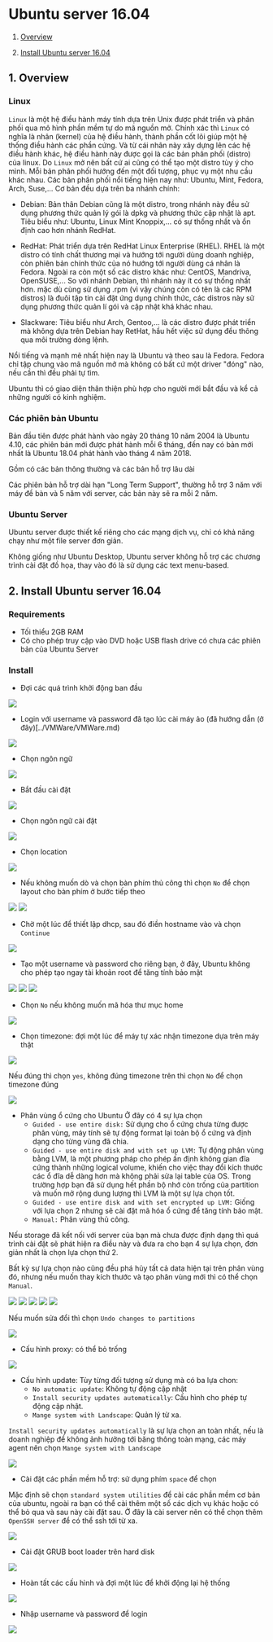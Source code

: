 ﻿# Ubuntu server 16.04

1. [Overview](#overview)

2. [Install Ubuntu server 16.04](#install)

<a name="overview"></a>
## 1. Overview
### Linux
`Linux` là một hệ điều hành máy tính dựa trên Unix được phát triển và phân phối qua mô hình phần mềm tự do mã nguồn mở.
Chính xác thì `Linux` có nghĩa là nhân (kernel) của hệ điều hành, thành phần cốt lõi giúp một hệ thống điều hành các phần cứng. Và từ cái nhân này xây dựng lên các hệ điều hành khác, hệ điều hành này được gọi là các bản phân phối (distro) của linux. Do `Linux` mở nên bất cứ ai cũng có thể tạo một distro tùy ý cho mình.
Mỗi bản phân phối hướng đến một đối tượng, phục vụ một nhu cầu khác nhau. Các bản phân phối nổi tiếng hiện nay như: Ubuntu, Mint, Fedora, Arch, Suse,... Cơ bản đều dựa trên ba nhánh chính:
* Debian: Bản thân Debian cũng là một distro, trong nhánh này đều sử dụng phương thức quản lý gói là dpkg và phương thức cập nhật là apt. Tiêu biểu như: Ubuntu, Linux Mint Knoppix,... có sự thống nhất và ổn định cao hơn nhánh RedHat.

* RedHat: Phát triển dựa trên RedHat Linux Enterprise (RHEL). RHEL là một distro có tính chất thương mại và hướng tới người dùng doanh nghiệp, còn phiên bản chính thức của nó hướng tới người dùng cá nhân là Fedora. Ngoài ra còn một số các distro khác như: CentOS, Mandriva, OpenSUSE,... So với nhánh Debian, thì nhánh này ít có sự thống nhất hơn. mặc dù cùng sử dụng .rpm (vì vậy chúng còn có tên là các RPM distros) là đuôi tập tin cài đặt ứng dụng chính thức, các distros này sử dụng phương thức quản lí gói và cập nhật khá khác nhau.

* Slackware: Tiêu biểu như Arch, Gentoo,... là các distro được phát triển mà không dựa trên Debian hay RetHat, hầu hết việc sử dụng đều thông qua môi trường dòng lệnh.

Nổi tiếng và mạnh mẽ nhất hiện nay là Ubuntu và theo sau là Fedora. Fedora chỉ tập chung vào mã nguồn mở mà không có bất cứ một driver "đóng" nào, nếu cần thì đều phải tự tìm.

Ubuntu thì có giao diện thân thiện phù hợp cho người mới bắt đầu và kể cả những người có kinh nghiệm.

### Các phiên bản Ubuntu
Bản đầu tiên được phát hành vào ngày 20 tháng 10 năm 2004 là Ubuntu 4.10, các phiên bản mới được phát hành mỗi 6 tháng, đến nay có bản mới nhất là Ubuntu 18.04 phát hành vào tháng 4 năm 2018.

Gồm có các bản thông thường và các bản hỗ trợ lâu dài

Các phiên bản hỗ trợ dài hạn "Long Term Support", thường hỗ trợ 3 năm với máy đề bàn và 5 năm với server, các bản này sẽ ra mỗi 2 năm.

### Ubuntu Server
Ubuntu server được thiết kế riêng cho các mạng dịch vụ, chỉ có khả năng chạy như một file server đơn giản.

Không giống như Ubuntu Desktop, Ubuntu server không hỗ trợ các chương trình cài đặt đồ họa, thay vào đó là sử dụng các text menu-based.

<a name="partition"></a>




<a name="install"></a>
## 2. Install Ubuntu server 16.04
### Requirements
- Tối thiểu 2GB RAM
- Có cho phép truy cập vào DVD hoặc USB flash drive có chưa các phiên bản của Ubuntu Server 

### Install

* Đợi các quá trình khởi động ban đầu 

<img src = "img/17.png">

* Login với username và password đã tạo lúc cài máy ảo (đã hướng dẫn (ở đây)[../VMWare/VMWare.md)

<img src = "img/18.png">

* Chọn ngôn ngữ

<img src = "img/20.png">

* Bắt đầu cài đặt

<img src = "img/21.png">

* Chọn ngôn ngữ cài đặt

<img src = "img/22.png">

* Chọn location

<img src = "img/23.png">

* Nếu không muốn dò và chọn bàn phím thủ công thì chọn `No` để chọn layout cho bàn phím ở bước tiếp theo

<img src = "img/24.png">

<img src = "img/25.png">

* Chờ một lúc để thiết lập dhcp, sau đó điền hostname vào và chọn `Continue`

<img src = "img/26.png">

* Tạo một username và password cho riêng bạn, ở đây, Ubuntu không cho phép tạo ngay tài khoản root để tăng tính bảo mật

<img src = "img/27.png">

<img src = "img/28.png">

<img src = "img/29.png">

* Chọn `No` nếu không muốn mã hóa thư mục home

<img src = "img/30.png">

* Chọn timezone: đợi một lúc để máy tự xác nhận timezone dựa trên máy thật

<img src = "img/31.png">

Nếu đúng thì chọn `yes`, không đúng timezone trên thì chọn `No` để chọn timezone đúng

<img src = "img/32.png">

* Phân vùng ổ cứng cho Ubuntu
Ở đây có 4 sự lựa chọn
	* `Guided - use entire disk:` Sử dụng cho ổ cứng chưa từng được phân vùng, máy tính sẽ tự động format lại toàn bộ ổ cứng và định dạng cho từng vùng đã chia.
	* `Guided - use entire disk and with set up LVM:` Tự động phân vùng bằng LVM, là một phương pháp cho phép ấn định không gian đĩa cứng thành những logical volume, khiến cho việc thay đổi kích thước các ổ đĩa dễ dàng hơn mà không phải sửa lại table của OS. Trong trường hợp bạn đã sử dụng hết phần bộ nhớ còn trống của partition và muốn mở rộng dung lượng thì LVM là một sự lựa chọn tốt.
	* `Guided - use entire disk and with set encrypted up LVM:` Giống với lựa chọn 2 nhưng sẽ cài đặt mã hóa ổ cứng để tăng tính bảo mật. 
	* `Manual:` Phân vùng thủ công.

Nếu storage đã kết nối với server của bạn mà chưa được định dạng thì quá trình cài đặt sẽ phát hiện ra điều này và đưa ra cho bạn 4 sự lựa chọn, đơn giản nhất là chọn lựa chọn thứ 2.

Bất kỳ sự lựa chọn nào cũng đều phá hủy tất cả data hiện tại trên phân vùng đó, nhưng nếu muốn thay kích thước và tạo phân vùng mới thì có thể chọn `Manual`.	

<img src = "img/33.png">

<img src = "img/34.png">

<img src = "img/35.png">

<img src = "img/36.png">

<img src = "img/37.png">

Nếu muốn sửa đổi thì chọn `Undo changes to partitions`

<img src = "img/38.png">

* Cấu hình proxy: có thể bỏ trống

<img src = "img/39.png">

* Cấu hình update: Tùy từng đối tượng sử dụng mà có ba lựa chon: 
	* `No automatic update`: Không tự động cập nhật
	* `Install security updates automatically`: Cấu hình cho phép tự động cập nhật.
	* `Mange system with Landscape`: Quản lý từ xa.

`Install security updates automatically` là sự lựa chọn an toàn nhất, nếu là doanh nghiệp để không ảnh hưởng tới băng thông toàn mạng, các máy agent nên chọn `Mange system with Landscape`

<img src = "img/40.png">

* Cài đặt các phần mềm hỗ trợ: sử dụng phím `space` để chọn

Mặc định sẽ chọn `standard system utilities` để cài các phần mềm cơ bản của ubuntu, ngoài ra bạn có thể cài thêm một số các dịch vụ khác hoặc có thể bỏ qua và sau này cài đặt sau. Ở đây là cài server nên có thể chọn thêm `OpenSSH server` để có thể ssh tới từ xa.

<img src = "img/41.png">

* Cài đặt GRUB boot loader trên hard disk

<img src = "img/42.png">

* Hoàn tất các cấu hình và đợi một lúc để khởi động lại hệ thống

<img src = "img/43.png">

* Nhập username và password để login

<img src = "img/44.png">